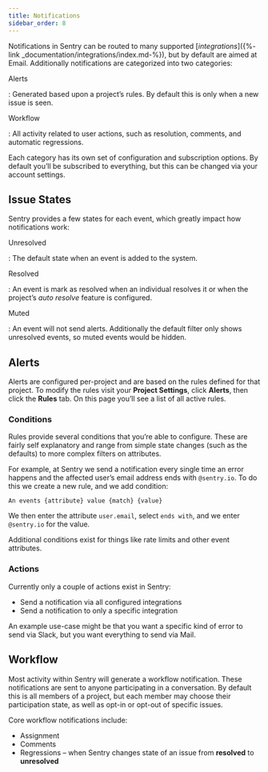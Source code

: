 ```yaml
---
title: Notifications
sidebar_order: 8
---
```


Notifications in Sentry can be routed to many supported [_integrations_]({%- link _documentation/integrations/index.md-%}), but by default are aimed at Email. Additionally notifications are categorized into two categories:

Alerts

: Generated based upon a project’s rules. By default this is only when a new issue is seen.

Workflow

: All activity related to user actions, such as resolution, comments, and automatic regressions.

Each category has its own set of configuration and subscription options. By default you’ll be subscribed to everything, but this can be changed via your account settings.

## Issue States

Sentry provides a few states for each event, which greatly impact how notifications work:

Unresolved

: The default state when an event is added to the system.

Resolved

: An event is mark as resolved when an individual resolves it or when the project’s _auto resolve_ feature is configured.

Muted

: An event will not send alerts. Additionally the default filter only shows unresolved events, so muted events would be hidden.

## Alerts

Alerts are configured per-project and are based on the rules defined for that project. To modify the rules visit your **Project Settings**, click **Alerts**, then click the **Rules** tab. On this page you’ll see a list of all active rules.

### Conditions

Rules provide several conditions that you’re able to configure. These are fairly self explanatory and range from simple state changes (such as the defaults) to more complex filters on attributes.

For example, at Sentry we send a notification every single time an error happens and the affected user’s email address ends with `@sentry.io`. To do this we create a new rule, and we add condition:

`An events {attribute} value {match} {value}`

We then enter the attribute `user.email`, select `ends with`, and we enter `@sentry.io` for the value.

Additional conditions exist for things like rate limits and other event attributes.

### Actions

Currently only a couple of actions exist in Sentry:

-   Send a notification via all configured integrations
-   Send a notification to only a specific integration

An example use-case might be that you want a specific kind of error to send via Slack, but you want everything to send via Mail.

## Workflow

Most activity within Sentry will generate a workflow notification. These notifications are sent to anyone participating in a conversation. By default this is all members of a project, but each member may choose their participation state, as well as opt-in or opt-out of specific issues.

Core workflow notifications include:

-   Assignment
-   Comments
-   Regressions – when Sentry changes state of an issue from **resolved** to **unresolved**

